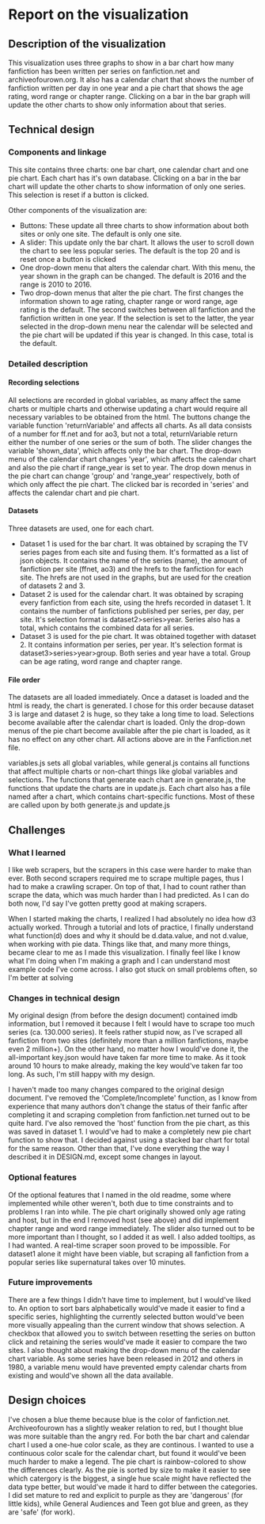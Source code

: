 # Report on the visualization

## Description of the visualization
This visualization uses three graphs to show in a bar chart how many fanfiction has been written per series on fanfiction.net and 
archiveofourown.org. It also has a calendar chart that shows the number of fanfiction written per day in one year and a pie chart 
that shows the age rating, word range or chapter range. Clicking on a bar in the bar graph will update the other charts to show only 
information about that series.

## Technical design
### Components and linkage
This site contains three charts: one bar chart, one calendar chart and one pie chart. Each chart has it's own database. Clicking on
a bar in the bar chart will update the other charts to show information of only one series. This selection is reset if a button is clicked.

Other components of the visualization are:
* Buttons: These update all three charts to show information about both sites or only one site. The default is only one site.
* A slider: This update only the bar chart. It allows the user to scroll down the chart to see less popular series. The default is the top 20 and is reset once a button is clicked
* One drop-down menu that alters the calendar chart. With this menu, the year shown in the graph can be changed. The default is 2016 and the range is 2010 to 2016.
* Two drop-down menus that alter the pie chart. The first changes the information shown to age rating, chapter range or word range, age rating is the default. The second switches between all fanfiction and the fanfiction written in one year. If the selection is set to the latter, the year selected in the drop-down menu near the calendar will be selected and the pie chart will be updated if this year is changed. In this case, total is the default.

### Detailed description
#### Recording selections
All selections are recorded in global variables, as many affect the same charts or multiple charts and otherwise updating a chart would require all necessary variables to be obtained from the html. The buttons change the variable function 'returnVariable' and affects all charts. As all data consists of a number for ff.net and for ao3, but not a total, returnVariable return either the number of one series or the sum of both. The slider changes the variable 'shown_data', which affects only the bar chart. The drop-down menu of the calendar chart changes 'year', which affects the calendar chart and also the pie chart if range_year is set to year. The drop down menus in the pie chart can change 'group' and 'range_year' respectively, both of which only affect the pie chart. The clicked bar is recorded in 'series' and affects the calendar chart and pie chart.


#### Datasets
Three datasets are used, one for each chart.
* Dataset 1 is used for the bar chart. It was obtained by scraping the TV series pages from each site and fusing them. It's formatted as a list of json objects. It contains the name of the series (name), the amount of fanfiction per site (ffnet, ao3) and the hrefs to the fanfiction for each site. The hrefs are not used in the graphs, but are used for the creation of datasets 2 and 3.
* Dataset 2 is used for the calendar chart. It was obtained by scraping every fanfiction from each site, using the hrefs recorded in dataset 1. It contains the number of fanfictions published per series, per day, per site. It's selection format is dataset2>series>year. Series also has a total, which contains the combined data for all series.
* Dataset 3 is used for the pie chart. It was obtained together with dataset 2. It contains information per series, per year. It's selection format is dataset3>series>year>group. Both series and year have a total. Group can be age rating, word range and chapter range.

#### File order
The datasets are all loaded immediately. Once a dataset is loaded and the html is ready, the chart is generated. I chose for this order because dataset 3 is large and dataset 2 is huge, so they take a long time to load. Selections become available after the calendar chart is loaded. Only the drop-down menus of the pie chart become available after the pie chart is loaded, as it has no effect on any other chart. All actions above are in the Fanfiction.net file.

variables.js sets all global variables, while general.js contains all functions that affect multiple charts or non-chart things like global variables and selections. The functions that generate each chart are in generate.js, the functions that update the charts are in update.js. Each chart also has a file named after a chart, which contains chart-specific functions. Most of these are called upon by both generate.js and update.js

## Challenges
### What I learned
I like web scrapers, but the scrapers in this case were harder to make than ever. Both second scrapers required me to scrape multiple pages, thus I had to make a crawling scraper. On top of that, I had to count rather than scrape the data, which was much harder than I had predicted. As I can do both now, I'd say I've gotten pretty good at making scrapers.

When I started making the charts, I realized I had absolutely no idea how d3 actually worked. Through a tutorial and lots of practice, I finally understand what function(d) does and why it should be d.data.value, and not d.value, when working with pie data. Things like that, and many more things, became clear to me as I made this visualization. I finally feel like I know what I'm doing when I'm making a graph and I can understand most example code I've come across. I also got stuck on small problems often, so I'm better at solving

### Changes in technical design
My original design (from before the design document) contained imdb information, but I removed it because I felt I would have to scrape too much series (ca. 130.000 series). It feels rather stupid now, as I've scraped all fanfiction from two sites (definitely more than a million fanfictions, maybe even 2 million+). On the other hand, no matter how I would've done it, the all-important key.json would have taken far more time to make. As it took around 10 hours to make already, making the key would've taken far too long. As such, I'm still happy with my design.

I haven't made too many changes compared to the original design document. I've removed the 'Complete/Incomplete' function, as I know from experience that many authors don't change the status of their fanfic after completing it and scraping completion from fanfiction.net turned out to be quite hard. I've also removed the 'host' function from the pie chart, as this was saved in dataset 1. I would've had to make a completely new pie chart function to show that. I decided against using a stacked bar chart for total for the same reason. Other than that, I've done everything the way I described it in DESIGN.md, except some changes in layout.

### Optional features
Of the optional features that I named in the old readme, some where implemented while other weren't, both due to time constraints and to problems I ran into while. The pie chart originally showed only age rating and host, but in the end I removed host (see above) and did implement chapter range and word range immediately. The slider also turned out to be more important than I thought, so I added it as well. I also added tooltips, as I had wanted. A real-time scraper soon proved to be impossible. For dataset1 alone it might have been viable, but scraping all fanfiction from a popular series like supernatural takes over 10 minutes.

### Future improvements
There are a few things I didn't have time to implement, but I would've liked to. An option to sort bars alphabetically would've made it easier to find a specific series, highlighting the currently selected button would've been more visually appealing than the current window that shows selection. A checkbox that allowed you to switch between resetting the series on button click and retaining the series would've made it easier to compare the two sites. I also thought about making the drop-down menu of the calendar chart variable. As some series have been released in 2012 and others in 1980, a variable menu would have prevented empty calendar charts from existing and would've shown all the data available.

## Design choices
I've chosen a blue theme because blue is the color of fanfiction.net. Archiveofourown has a slightly weaker relation to red, but I thought blue was more suitable than the angry red. For both the bar chart and calendar chart I used a one-hue color scale, as they are continous. I wanted to use a continuous color scale for the calendar chart, but found it would've been much harder to make a legend. The pie chart is rainbow-colored to show the differences clearly. As the pie is sorted by size to make it easier to see which catergory is the biggest, a single hue scale might have reflected the data type better, but would've made it hard to differ between the categories. I did set mature to red and explicit to purple as they are 'dangerous' (for little kids), while General Audiences and Teen got blue and green, as they are 'safe' (for work).
